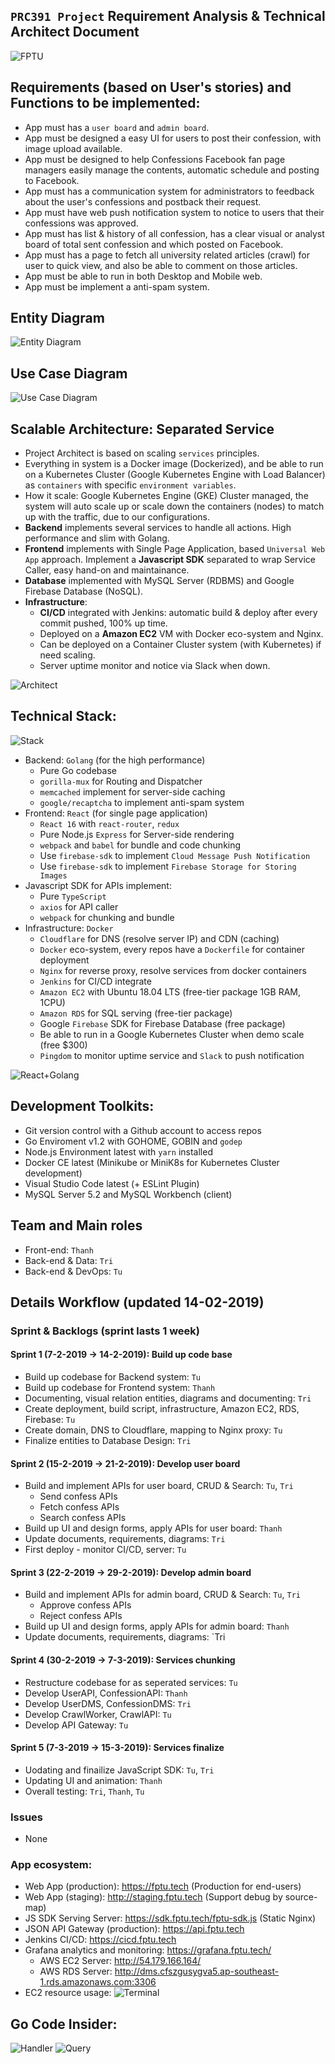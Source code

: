 ## `PRC391 Project` Requirement Analysis & Technical Architect Document

![FPTU](https://i.imgur.com/Y9AIFBR.png)

## Requirements (based on User's stories) and Functions to be implemented:
- App must has a `user board` and `admin board`.
- App must be designed a easy UI for users to post their confession, with image upload available.
- App must be designed to help Confessions Facebook fan page managers easily manage the contents, automatic schedule and posting to Facebook.
- App must has a communication system for administrators to feedback about the user's confessions and postback their request.
- App must have web push notification system to notice to users that their confessions was approved.
- App must has list & history of all confession, has a clear visual or analyst board of total sent confession and which posted on Facebook.
- App must has a page to fetch all university related articles (crawl) for user to quick view, and also be able to comment on those articles.
- App must be able to run in both Desktop and Mobile web.
- App must be implement a anti-spam system.

## Entity Diagram

![Entity Diagram](./entity.jpg)

## Use Case Diagram

![Use Case Diagram](./use-case.jpg)

## Scalable Architecture: Separated Service
- Project Architect is based on scaling `services` principles.
- Everything in system is a Docker image (Dockerized), and be able to run on a Kubernetes Cluster (Google Kubernetes Engine with Load Balancer) as `containers` with specific `environment variables`.
- How it scale: Google Kubernetes Engine (GKE) Cluster managed, the system will auto scale up or scale down the containers (nodes) to match up with the traffic, due to our configurations.
- **Backend** implements several services to handle all actions. High performance and slim with Golang.
- **Frontend** implements with Single Page Application, based `Universal Web App` approach. Implement a **Javascript SDK** separated to wrap Service Caller, easy hand-on and maintainance.
- **Database** implemented with MySQL Server (RDBMS) and Google Firebase Database (NoSQL).
- **Infrastructure**:
    - **CI/CD** integrated with Jenkins: automatic build & deploy after every commit pushed, 100% up time.
    - Deployed on a **Amazon EC2** VM with Docker eco-system and Nginx.
    - Can be deployed on a Container Cluster system (with Kubernetes) if need scaling.
    - Server uptime monitor and notice via Slack when down.
    
![Architect](https://i.imgur.com/kzOkhqJ.jpg)

## Technical Stack:

![Stack](https://i.imgur.com/suESnir.png)

- Backend: `Golang` (for the high performance)
    - Pure Go codebase
    - `gorilla-mux` for Routing and Dispatcher
    - `memcached` implement for server-side caching
    - `google/recaptcha` to implement anti-spam system
- Frontend: `React` (for single page application)
    - `React 16` with `react-router`, `redux`
    - Pure Node.js `Express` for Server-side rendering
    - `webpack` and `babel` for bundle and code chunking
    - Use `firebase-sdk` to implement `Cloud Message Push Notification`
    - Use `firebase-sdk` to implement `Firebase Storage for Storing Images`
- Javascript SDK for APIs implement:
    - Pure `TypeScript`
    - `axios` for API caller
    - `webpack` for chunking and bundle
- Infrastructure: `Docker`
    - `Cloudflare` for DNS (resolve server IP) and CDN (caching)
    - `Docker` eco-system, every repos have a `Dockerfile` for container deployment
    - `Nginx` for reverse proxy, resolve services from docker containers
    - `Jenkins` for CI/CD integrate
    - `Amazon EC2` with Ubuntu 18.04 LTS (free-tier package 1GB RAM, 1CPU)
    - `Amazon RDS` for SQL serving (free-tier package)
    - Google `Firebase` SDK for Firebase Database (free package)
    - Be able to run in a Google Kubernetes Cluster when demo scale (free $300)
    - `Pingdom` to monitor uptime service and `Slack` to push notification

![React+Golang](https://media.licdn.com/dms/image/C5116AQHJEYOPh4eo5w/profile-displaybackgroundimage-shrink_350_1400/0?e=1554940800&v=beta&t=-uJ3wDvSKNW5TJU2VCBBuCnDXurhvWeaDQpa1ncdrMA)

## Development Toolkits:
- Git version control with a Github account to access repos
- Go Enviroment v1.2 with GOHOME, GOBIN and `godep`
- Node.js Environment latest with `yarn` installed
- Docker CE latest (Minikube or MiniK8s for Kubernetes Cluster development)
- Visual Studio Code latest (+ ESLint Plugin)
- MySQL Server 5.2 and MySQL Workbench (client)

## Team and Main roles
- Front-end: `Thanh`
- Back-end & Data: `Tri`
- Back-end & DevOps: `Tu`

## Details Workflow (updated 14-02-2019)
### Sprint & Backlogs (sprint lasts 1 week)
#### Sprint 1 (7-2-2019 -> 14-2-2019): Build up code base
- Build up codebase for Backend system: `Tu`
- Build up codebase for Frontend system: `Thanh`
- Documenting, visual relation entities, diagrams and documenting: `Tri`
- Create deployment, build script, infrastructure, Amazon EC2, RDS, Firebase: `Tu`
- Create domain, DNS to Cloudflare, mapping to Nginx proxy: `Tu`
- Finalize entities to Database Design: `Tri` 
#### Sprint 2 (15-2-2019 -> 21-2-2019): Develop user board
- Build and implement APIs for user board, CRUD & Search: `Tu`, `Tri`
    - Send confess APIs
    - Fetch confess APIs
    - Search confess APIs
- Build up UI and design forms, apply APIs for user board: `Thanh`
- Update documents, requirements, diagrams: `Tri`
- First deploy - monitor CI/CD, server: `Tu`
#### Sprint 3 (22-2-2019 -> 29-2-2019): Develop admin board
- Build and implement APIs for admin board, CRUD & Search: `Tu`, `Tri`
    - Approve confess APIs
    - Reject confess APIs
- Build up UI and design forms, apply APIs for admin board: `Thanh`
- Update documents, requirements, diagrams: `Tri
#### Sprint 4 (30-2-2019 -> 7-3-2019): Services chunking
- Restructure codebase for as seperated services: `Tu`
- Develop UserAPI, ConfessionAPI: `Thanh`
- Develop UserDMS, ConfessionDMS: `Tri`
- Develop CrawlWorker, CrawlAPI: `Tu`
- Develop API Gateway: `Tu`
#### Sprint 5 (7-3-2019 -> 15-3-2019): Services finalize
- Uodating and finailize JavaScript SDK: `Tu`, `Tri`
- Updating UI and animation: `Thanh`
- Overall testing: `Tri`, `Thanh`, `Tu`
### Issues
- None

### App ecosystem:
- Web App (production): https://fptu.tech (Production for end-users)
- Web App (staging): http://staging.fptu.tech (Support debug by source-map)
- JS SDK Serving Server: https://sdk.fptu.tech/fptu-sdk.js (Static Nginx)
- JSON API Gateway (production): https://api.fptu.tech
- Jenkins CI/CD: https://cicd.fptu.tech
- Grafana analytics and monitoring: https://grafana.fptu.tech/
    - AWS EC2 Server: http://54.179.166.164/
    - AWS RDS Server: http://dms.cfszgusygva5.ap-southeast-1.rds.amazonaws.com:3306
- EC2 resource usage:
![Terminal](https://i.imgur.com/O8PxyA1.png)

## Go Code Insider:
![Handler](./handler.png)
![Query](./query.png)
